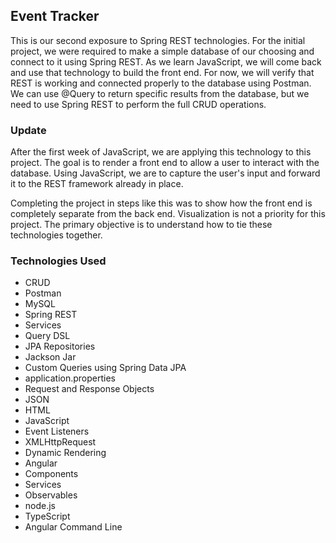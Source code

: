 ## Event Tracker

This is our second exposure to Spring REST technologies. For the initial project, we were required to make a simple database of our choosing and connect to it using Spring REST. As we learn JavaScript, we will come back and use that technology to build the front end. For now, we will verify that REST is working and connected properly to the database using Postman. We can use @Query to return specific results from the database, but we need to use Spring REST to perform the full CRUD operations.

### Update

After the first week of JavaScript, we are applying this technology to this project. The goal is to render a front end to allow a user to interact with the database. Using JavaScript, we are to capture the user's input and forward it to the REST framework already in place.

Completing the project in steps like this was to show how the front end is completely separate from the back end. Visualization is not a priority for this project. The primary objective is to understand how to tie these technologies together.


### Technologies Used
* CRUD
* Postman
* MySQL
* Spring REST
* Services
* Query DSL
* JPA Repositories
* Jackson Jar
* Custom Queries using Spring Data JPA
* application.properties
* Request and Response Objects
* JSON
* HTML
* JavaScript
* Event Listeners
* XMLHttpRequest
* Dynamic Rendering
* Angular
* Components
* Services
* Observables
* node.js
* TypeScript
* Angular Command Line
